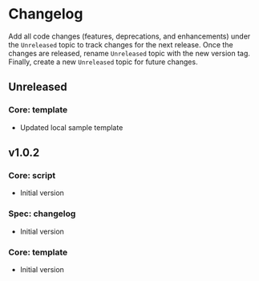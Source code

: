 # Changelog

Add all code changes (features, deprecations, and enhancements) under the `Unreleased` topic to track changes for
the next release. Once the changes are released,
rename `Unreleased` topic with the new version tag. Finally, create a new `Unreleased` topic for future changes.

## Unreleased

### Core: template
- Updated local sample template

## v1.0.2

### Core: script
- Initial version

### Spec: changelog
- Initial version

### Core: template
- Initial version

